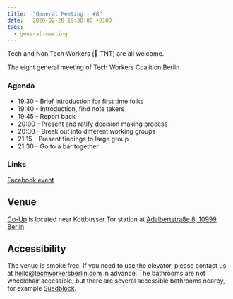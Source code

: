 ```yaml
---
title:  "General Meeting - #8"
date:   2020-02-28 19:30:00 +0100
tags:
  - general-meeting
---
```




Tech and Non Tech Workers (🧨 TNT) are all welcome.  

The eight general meeting of Tech Workers Coalition Berlin

### Agenda

* 19:30 - Brief introduction for first time folks
* 19:40 - Introduction, find note takers
* 19:45 - Report back
* 20:00 - Present and ratify decision making process
* 20:30 - Break out into different working groups
* 21:15 - Present findings to large group
* 21:30 - Go to a bar together

### Links

[Facebook event](https://www.facebook.com/events/214645272994220/)


## Venue

[Co-Up](https://co-up.de/) is located near Kottbusser Tor station at [Adalbertstraße 8, 10999 Berlin](https://www.google.com/maps/place/co.up+community+space/@52.5003298,13.4175977,17z/data=!3m1!4b1!4m5!3m4!1s0x47a84e337e23d413:0x2cfd69e5a9f68f1a!8m2!3d52.5003298!4d13.4197864)

## Accessibility

The venue is smoke free. If you need to use the elevator, please contact us at hello@techworkersberlin.com in advance. The bathrooms are not wheelchair accessible, but there are several accessible bathrooms nearby, for example [Suedblock](https://www.google.com/maps/place/S%C3%BCdblock/@52.4986228,13.4147117,17z/data=!3m1!4b1!4m5!3m4!1s0x47a84fccca98a509:0x2bce392bc6d8270c!8m2!3d52.4986228!4d13.4169004).
